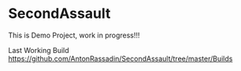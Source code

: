 # SecondAssault
This is Demo Project, work in progress!!!

Last Working Build 
https://github.com/AntonRassadin/SecondAssault/tree/master/Builds
